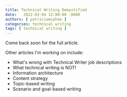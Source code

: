 ```yaml
---
title: Technical Writing Demystified
date:   2022-03-04 12:00:00 -0800
authors: [ patriciamcphee ]
categories: technical writing
tags: [ technical writing ]
---
```


Come back soon for the full article.

Other articles I'm working on include: 

- What's wrong with Technical Writer job descriptions
- What technical writing is NOT!
- Information architecture
- Content strategy
- Topic-based writing
- Scenario and goal-based writing

